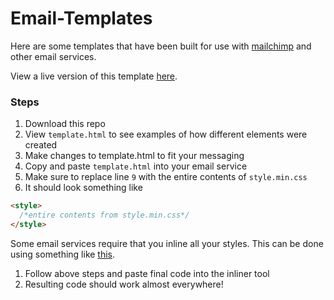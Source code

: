 Email-Templates
===============

Here are some templates that have been built for use with [mailchimp](http://mailchimp.com/) and other email services.

View a live version of this template [here](http://thomaskimura.github.io/inked/).

### Steps

1. Download this repo
2. View `template.html` to see examples of how different elements were created
3. Make changes to template.html to fit your messaging
4. Copy and paste `template.html` into your email service
5. Make sure to replace line `9` with the entire contents of `style.min.css`
6. It should look something like
```html
<style>
  /*entire contents from style.min.css*/
</style>
```

Some email services require that you inline all your styles. This can be done using something like [this](http://foundation.zurb.com/emails/inliner.html).

1. Follow above steps and paste final code into the inliner tool
2. Resulting code should work almost everywhere! 
